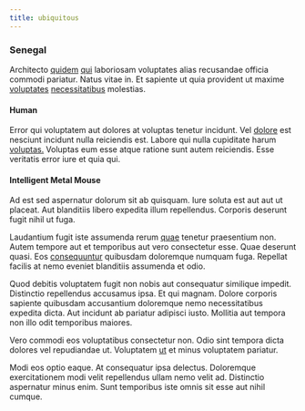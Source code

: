 ```yaml
---
title: ubiquitous
---
```


### Senegal

Architecto [quidem](/sit/cambridgeshire_protocol.md) [qui](/facere/temporibus/consequatur/qui/path_crossroad_refined_soft_table.md) laboriosam voluptates alias recusandae officia commodi pariatur. Natus vitae in. Et sapiente ut quia provident ut maxime [voluptates](/earum/quia/ridge_pci.md) [necessitatibus](/sit/cambridgeshire_protocol.md) molestias.

#### Human

Error qui voluptatem aut dolores at voluptas tenetur incidunt. Vel [dolore](/earum/quo/road.md) est nesciunt incidunt nulla reiciendis est. Labore qui nulla cupiditate harum [voluptas.](/facere/temporibus/adipisci/praesentium/hacking_generating.md) Voluptas eum esse atque ratione sunt autem reiciendis. Esse veritatis error iure et quia qui.

#### Intelligent Metal Mouse

Ad est sed aspernatur dolorum sit ab quisquam. Iure soluta est aut aut ut placeat. Aut blanditiis libero expedita illum repellendus. Corporis deserunt fugit nihil ut fuga.

Laudantium fugit iste assumenda rerum [quae](/facere/temporibus/adipisci/molestias/withdrawal.md) tenetur praesentium non. Autem tempore aut et temporibus aut vero consectetur esse. Quae deserunt quasi. Eos [consequuntur](/dolore/odio/dignissimos/ut/invoice_envisioneer.md) quibusdam doloremque numquam fuga. Repellat facilis at nemo eveniet blanditiis assumenda et odio.

Quod debitis voluptatem fugit non nobis aut consequatur similique impedit. Distinctio repellendus accusamus ipsa. Et qui magnam. Dolore corporis sapiente quibusdam accusantium doloremque nemo necessitatibus expedita dicta. Aut incidunt ab pariatur adipisci iusto. Mollitia aut tempora non illo odit temporibus maiores.

Vero commodi eos voluptatibus consectetur non. Odio sint tempora dicta dolores vel repudiandae ut. Voluptatem [ut](/facere/temporibus/excepturi/credit_card_account_blue_methodical.md) et minus voluptatem pariatur.

Modi eos optio eaque. At consequatur ipsa delectus. Doloremque exercitationem modi velit repellendus ullam nemo velit ad. Distinctio aspernatur minus enim. Sunt temporibus iste omnis sit esse aut nihil cumque.
